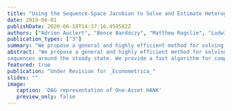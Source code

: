 ```yaml
---
title: "Using the Sequence-Space Jacobian to Solve and Estimate Heterogeneous-Agent Models"
date: 2019-06-01
publishDate: 2020-06-18T14:37:16.459582Z
authors: ["Adrien Auclert", "Bence Bardóczy", "Matthew Rognlie", "Ludwig Straub"]
publication_types: ["3"]
summary: "We propose a general and highly efficient method for solving and estimating general equilibrium heterogeneous-agent models with aggregate shocks in discrete time."
abstract: "We propose a general and highly efficient method for solving and estimating general equilibrium heterogeneous-agent models with aggregate shocks in discrete time. Our approach relies on the rapid computation and composition of sequence-space Jacobians---the derivatives of perfect-foresight equilibrium mappings between aggregate
sequences around the steady state. We provide a fast algorithm for computing Jacobians for heterogeneous agents, a technique to substantially reduce dimensionality, a rapid procedure for likelihood-based estimation, a determinacy condition for the sequence space, and a method to solve nonlinear perfect-foresight transitions. We apply our methods to three canonical heterogeneous-agent models: a neoclassical model, a New Keynesian model with one asset, and a New Keynesian model with two assets."
featured: true
publication: "Under Revision for _Econometrica_"
slides: ""
image:
   caption: 'DAG representation of One-Asset HANK'
   preview_only: false
---
```


